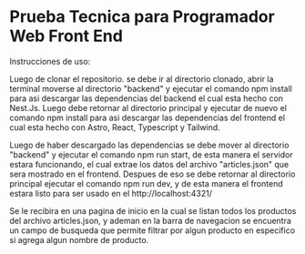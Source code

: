 # Prueba Tecnica para Programador Web Front End

Instrucciones de uso:

Luego de clonar el repositorio. se debe ir al directorio clonado, abrir la terminal moverse al directorio "backend" y ejecutar el comando npm install para asi descargar las dependencias del backend el cual esta hecho con Nest.Js. 
Luego debe retornar al directorio principal y ejecutar de nuevo el comando npm install para asi descargar las dependencias del frontend el cual esta hecho con Astro, React, Typescript y Tailwind.

Luego de haber descargado las dependencias se debe mover al directorio "backend" y ejecutar el comando npm run start, de esta manera el servidor estara funcionando, el cual extrae los datos del archivo "articles.json" que sera mostrado en el frontend.
Despues de eso se debe retornar al directorio principal ejecutar el comando npm run dev, y de esta manera el frontend estara listo para ser usado en el http://localhost:4321/

Se le recibira en una pagina de inicio en la cual se listan todos los productos del archivo articles.json, y ademan en la barra de navegacion se encuentra un campo de busqueda que permite filtrar por
algun producto en especifico si agrega algun nombre de producto.


